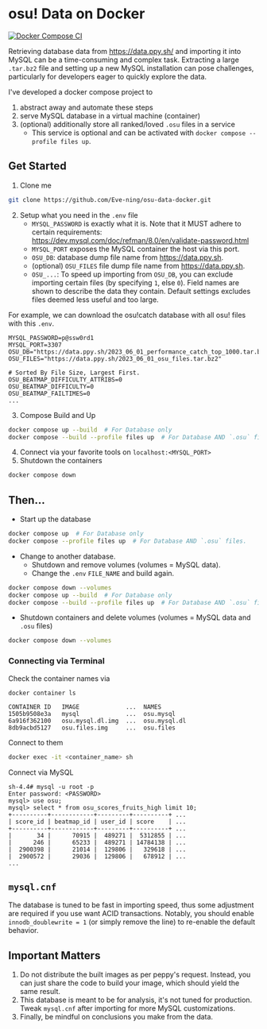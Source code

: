 # osu! Data on Docker
[![Docker Compose CI](https://github.com/Eve-ning/osu-data-docker/actions/workflows/docker-image.yml/badge.svg)](https://github.com/Eve-ning/osu-data-docker/actions/workflows/docker-image.yml)

Retrieving database data from https://data.ppy.sh/ and importing it into MySQL can be a time-consuming and complex task.
Extracting a large `.tar.bz2` file and setting up a new MySQL installation can pose challenges, particularly for
developers eager to quickly explore the data.

I've developed a docker compose project to

1) abstract away and automate these steps
2) serve MySQL database in a virtual machine (container)
3) (optional) additionally store all ranked/loved `.osu` files in a service
   - This service is optional and can be activated with `docker compose --profile files up`. 

## Get Started

1) Clone me

```bash
git clone https://github.com/Eve-ning/osu-data-docker.git
```

2) Setup what you need in the `.env` file
    - `MYSQL_PASSWORD` is exactly what it is. Note that it MUST adhere to certain requirements:
      https://dev.mysql.com/doc/refman/8.0/en/validate-password.html
    - `MYSQL_PORT` exposes the MySQL container the host via this port.
    - `OSU_DB`: database dump file name from https://data.ppy.sh.
    - (optional) `OSU_FILES` file dump file name from https://data.ppy.sh.
    - `OSU_...`: To speed up importing from `OSU_DB`, you can exclude importing certain files (by specifying `1`, else `0`).
      Field names are shown to describe the data they contain.
      Default settings excludes files deemed less useful and too large.
   
For example, we can download the osu!catch database with all osu! files with this `.env`.
```dotenv
MYSQL_PASSWORD=p@ssw0rd1
MYSQL_PORT=3307
OSU_DB="https://data.ppy.sh/2023_06_01_performance_catch_top_1000.tar.bz2"
OSU_FILES="https://data.ppy.sh/2023_06_01_osu_files.tar.bz2"

# Sorted By File Size, Largest First.
OSU_BEATMAP_DIFFICULTY_ATTRIBS=0
OSU_BEATMAP_DIFFICULTY=0
OSU_BEATMAP_FAILTIMES=0
...
```

3) Compose Build and Up

```bash
docker compose up --build  # For Database only
docker compose --build --profile files up  # For Database AND `.osu` files.
```

4) Connect via your favorite tools on `localhost:<MYSQL_PORT>`
5) Shutdown the containers

```bash
docker compose down
```

## Then...

- Start up the database

```bash
docker compose up  # For Database only
docker compose --profile files up  # For Database AND `.osu` files.
```

- Change to another database.
  - Shutdown and remove volumes (volumes = MySQL data).
  - Change the `.env` `FILE_NAME` and build again.

```bash
docker compose down --volumes
docker compose up --build  # For Database only
docker compose --build --profile files up  # For Database AND `.osu` files.
```

- Shutdown containers and delete volumes (volumes = MySQL data and `.osu` files)

```bash
docker compose down --volumes
```

### Connecting via Terminal

Check the container names via
```bash
docker container ls
```

```
CONTAINER ID   IMAGE             ...  NAMES
1505b9508e3a   mysql             ...  osu.mysql
6a916f362100   osu.mysql.dl.img  ...  osu.mysql.dl
8db9acbd5127   osu.files.img     ...  osu.files
```

Connect to them 
```bash
docker exec -it <container_name> sh
```

Connect via MySQL

```
sh-4.4# mysql -u root -p 
Enter password: <PASSWORD>
mysql> use osu;
mysql> select * from osu_scores_fruits_high limit 10;
+----------+------------+---------+----------+ ...
| score_id | beatmap_id | user_id | score    | ...
+----------+------------+---------+----------+ ...
|       34 |      70915 |  489271 |  5312855 | ...
|      246 |      65233 |  489271 | 14784138 | ...
|  2900398 |      21014 |  129806 |   329618 | ...
|  2900572 |      29036 |  129806 |   678912 | ...
...
```

## `mysql.cnf`

The database is tuned to be fast in importing speed, thus some adjustment are required if you use want
ACID transactions. Notably, you should enable `innodb_doublewrite = 1` (or simply remove the line) to
re-enable the default behavior.

## Important Matters

1) Do not distribute the built images as per peppy's request.
   Instead, you can just share the code to build your image, which should yield the same result.
2) This database is meant to be for analysis, it's not tuned for production. Tweak `mysql.cnf` after importing
   for more MySQL customizations.
3) Finally, be mindful on conclusions you make from the data.
